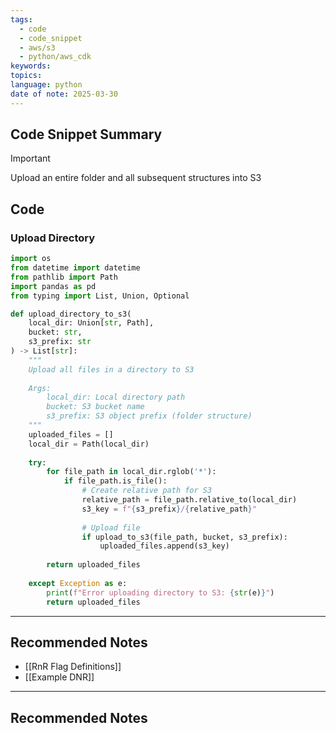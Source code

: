 ```yaml
---
tags:
  - code
  - code_snippet
  - aws/s3
  - python/aws_cdk
keywords: 
topics: 
language: python
date of note: 2025-03-30
---
```


## Code Snippet Summary

>[!important]
>Upload an entire folder and all subsequent structures into S3

## Code

### Upload Directory

```python
import os 
from datetime import datetime
from pathlib import Path
import pandas as pd
from typing import List, Union, Optional
```


```python
def upload_directory_to_s3(
    local_dir: Union[str, Path],
    bucket: str,
    s3_prefix: str
) -> List[str]:
    """
    Upload all files in a directory to S3
    
    Args:
        local_dir: Local directory path
        bucket: S3 bucket name
        s3_prefix: S3 object prefix (folder structure)
    """
    uploaded_files = []
    local_dir = Path(local_dir)
    
    try:
        for file_path in local_dir.rglob('*'):
            if file_path.is_file():
                # Create relative path for S3
                relative_path = file_path.relative_to(local_dir)
                s3_key = f"{s3_prefix}/{relative_path}"
                
                # Upload file
                if upload_to_s3(file_path, bucket, s3_prefix):
                    uploaded_files.append(s3_key)
                    
        return uploaded_files
        
    except Exception as e:
        print(f"Error uploading directory to S3: {str(e)}")
        return uploaded_files
```




-----------
##  Recommended Notes

- [[RnR Flag Definitions]]
- [[Example DNR]]





-----------
##  Recommended Notes

